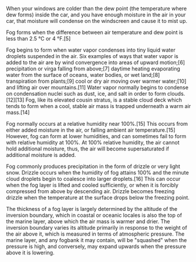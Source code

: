


When your windows are colder than the dew point (the temperature where dew forms) inside the car, and you have enough moisture in the air in your car, that moisture will condense on the windscreen and cause it to mist up.


Fog forms when the difference between air temperature and dew point is less than 2.5 °C or 4 °F.[5]

Fog begins to form when water vapor condenses into tiny liquid water droplets suspended in the air. Six examples of ways that water vapor is added to the air are by wind convergence into areas of upward motion;[6] precipitation or virga falling from above;[7] daytime heating evaporating water from the surface of oceans, water bodies, or wet land;[8] transpiration from plants;[9] cool or dry air moving over warmer water;[10] and lifting air over mountains.[11] Water vapor normally begins to condense on condensation nuclei such as dust, ice, and salt in order to form clouds.[12][13] Fog, like its elevated cousin stratus, is a stable cloud deck which tends to form when a cool, stable air mass is trapped underneath a warm air mass.[14]

Fog normally occurs at a relative humidity near 100%.[15] This occurs from either added moisture in the air, or falling ambient air temperature.[15] However, fog can form at lower humidities, and can sometimes fail to form with relative humidity at 100%. At 100% relative humidity, the air cannot hold additional moisture, thus, the air will become supersaturated if additional moisture is added.

Fog commonly produces precipitation in the form of drizzle or very light snow. Drizzle occurs when the humidity of fog attains 100% and the minute cloud droplets begin to coalesce into larger droplets.[16] This can occur when the fog layer is lifted and cooled sufficiently, or when it is forcibly compressed from above by descending air. Drizzle becomes freezing drizzle when the temperature at the surface drops below the freezing point.

The thickness of a fog layer is largely determined by the altitude of the inversion boundary, which in coastal or oceanic locales is also the top of the marine layer, above which the air mass is warmer and drier. The inversion boundary varies its altitude primarily in response to the weight of the air above it, which is measured in terms of atmospheric pressure. The marine layer, and any fogbank it may contain, will be "squashed" when the pressure is high, and conversely, may expand upwards when the pressure above it is lowering.
